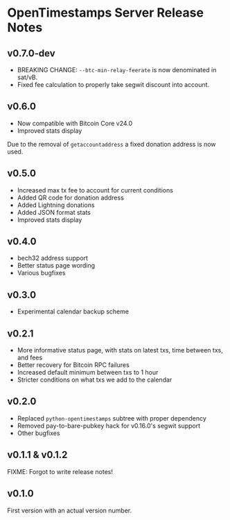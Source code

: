 # OpenTimestamps Server Release Notes

## v0.7.0-dev

* BREAKING CHANGE: `--btc-min-relay-feerate` is now denominated in sat/vB.
* Fixed fee calculation to properly take segwit discount into account.

## v0.6.0

* Now compatible with Bitcoin Core v24.0
* Improved stats display

Due to the removal of `getaccountaddress` a fixed donation address is now used.

## v0.5.0

* Increased max tx fee to account for current conditions
* Added QR code for donation address
* Added Lightning donations
* Added JSON format stats
* Improved stats display

## v0.4.0

* bech32 address support
* Better status page wording
* Various bugfixes

## v0.3.0

* Experimental calendar backup scheme

## v0.2.1

* More informative status page, with stats on latest txs, time between txs, and
  fees
* Better recovery for Bitcoin RPC failures
* Increased default minimum between txs to 1 hour
* Stricter conditions on what txs we add to the calendar

## v0.2.0

* Replaced `python-opentimestamps` subtree with proper dependency
* Removed pay-to-bare-pubkey hack for v0.16.0's segwit support
* Other bugfixes

## v0.1.1 & v0.1.2

FIXME: Forgot to write release notes!


## v0.1.0

First version with an actual version number.
